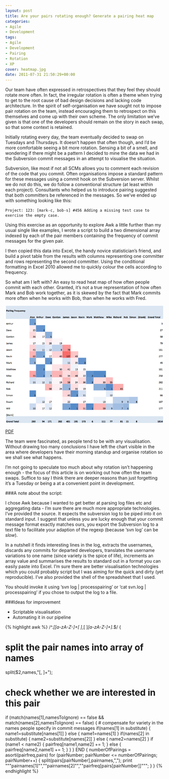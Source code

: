 ```yaml
---
layout: post
title: Are your pairs rotating enough? Generate a pairing heat map
categories:
- Agile
- Development
tags:
- Agile
- Development
- Pairing
- Rotation
- XP
cover: heatmap.jpg
date: 2011-07-31 21:50:29+00:00
---
```


Our team have often expressed in retrospectives that they feel they should rotate more often. In fact, the irregular rotation is often a theme when trying to get to the root cause of bad design decisions and lacking code architecture. In the spirit of self-organisation we have sought not to impose pair rotation on the team, instead encouraging them to retrospect on this themselves and come up with their own scheme. The only limitation we’ve given is that one of the developers should remain on the story in each swap, so that some context is retained.

Initially rotating every day, the team eventually decided to swap on Tuesdays and Thursdays. It doesn’t happen that often though, and I’d be more comfortable seeing a bit more rotation. Sensing a bit of a smell, and wondering if there might be a pattern I decided to mine the data we had in the Subversion commit messages in an attempt to visualise the situation.

Subversion, like most if not all SCMs allows you to comment each revision of the code that you commit. Often organisations impose a standard pattern for these messages using a commit hook on the Subversion server. Whilst we do not do this, we do follow a conventional structure (at least within each project). Consultants who helped us to introduce pairing suggested that both committers be referenced in the messages. So we’ve ended up with something looking like this:


    Project: 123: [mark-c, bob-s] #456 Adding a missing test case to exercise the empty case.



Using this exercise as an opportunity to explore Awk a little further than my usual single like examples, I wrote a script to build a two dimensional array indexed by each of the pair members containing the frequency of commit messages for the given pair.

I then copied this data into Excel, the handy novice statistician’s friend, and build a pivot table from the results with columns representing one committer and rows representing the second committer. Using the conditional formatting in Excel 2010 allowed me to quickly colour the cells according to frequency.

So what am I left with? An easy to read heat map of how often people commit with each other. Granted, it’s not a true representation of how often Mark and Bob work together, as it is skewed by the fact that Mark commits more often when he works with Bob, than when he works with Fred.

![Pairing Heatmap](/images/pairingheatmap.png)

[PDF](/files/pairing.pdf)

The team were fascinated, as people tend to be with any visualisation. Without drawing too many conclusions I have left the chart visible in the area where developers have their morning standup and organise rotation so we shall see what happens.

I’m not going to speculate too much about why rotation isn’t happening enough - the focus of this article is on working out how often the team swaps. Suffice to say I think there are deeper reasons than just forgetting it’s a Tuesday or being a at a convenient point in development.

###A note about the script:

I chose Awk because I wanted to get better at parsing log files etc and aggregating data - I’m sure there are much more appropriate technologies. I’ve provided the source. It expects the subversion log to be piped into it on standard input. I suggest that unless you are lucky enough that your commit message format exactly matches ours, you export the Subversion log to a text file to facilitate your adaption of the regexp (because ‘svn log’ can be *slow*).

In a nutshell it finds interesting lines in the log, extracts the usernames, discards any commits for departed developers, translates the username variations to one name (since variety is the spice of life), increments an array value and summarises the results to standard out in a format you can easily paste into Excel. I’m sure there are better visualisation technologies which you could probably script but I was aiming for the quick and dirty (yet reproducible). I’ve also provided the shell of the spreadsheet that I used.

You should invoke it using ‘svn log | processpairing’ or ‘cat svn.log | processpairing’ if you chose to output the log to a file.

###Ideas for improvement

  * Scriptable visualisation
  * Automating it in our pipeline

{% highlight awk %}
/^.*\[[a-zA-Z-]+[ ]*,[ ]*[a-zA-Z-]+\].*$/ {
  # split the pair names into array of names
  split($2,names,"[, ]+");
  # check whether we are interested in this pair
  if (match(names[1],namesToIgnore) == false && match(names[2],namesToIgnore) == false) {
    # compensate for variety in the names people specify in commit messages
    if(names[1] in substitute) {
      name1=substitute[names[1]]
    }
    else {
      name1=names[1]
    }
    if(names[2] in substitute) {
      name2=substitute[names[2]]
    }
    else {
      name2=names[2]
    }
    if (name1 < name2) {
      pairfreq[name1,name2] += 1;
    }
    else {
      pairfreq[name2,name1] += 1;
    }
  }
}
END {
  numberOfPairings = asorti(pairfreq,pairs)
  for (pairNumber; pairNumber <= numberOfPairings; pairNumber++) {
    split(pairs[pairNumber],pairnames,",");
    print "\""pairnames[1]"\",\""pairnames[2]"\",\""pairfreq[pairs[pairNumber]]"\"";
  }
}
{% endhighlight %}
